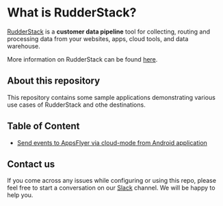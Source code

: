 # What is RudderStack?

[RudderStack](https://rudderstack.com/) is a **customer data pipeline** tool for collecting, routing and processing data from your websites, apps, cloud tools, and data warehouse.

More information on RudderStack can be found [here](https://github.com/rudderlabs/rudder-server).

## About this repository

This repository contains some sample applications demonstrating various use cases of RudderStack and othe destinations.

## Table of Content
- [Send events to AppsFlyer via cloud-mode from Android application](https://github.com/rudderlabs/rudder-samples/tree/master/android/appsflyer/appsflyer-cloud-mode-sample)

## Contact us

If you come across any issues while configuring or using this repo, please feel free to start a conversation on our [Slack](https://resources.rudderstack.com/join-rudderstack-slack) channel. We will be happy to help you.
